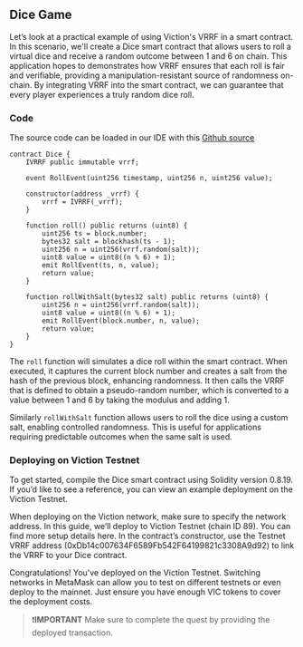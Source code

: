 ## Dice Game

Let’s look at a practical example of using Viction's VRRF in a smart contract. In this scenario, we'll create a Dice smart contract that allows users to roll a virtual dice and receive a random outcome between 1 and 6 on chain. This application hopes to demonstrates how VRRF ensures that each roll is fair and verifiable, providing a manipulation-resistant source of randomness on-chain. By integrating VRRF into the smart contract, we can guarantee that every player experiences a truly random dice roll.

### Code 

The source code can be loaded in our IDE with this [Github source](https://github.com/POLearn/victionary-everything-about-viction/blob/master/contract/Dice.sol)

```solidity
contract Dice {
    IVRRF public immutable vrrf;

    event RollEvent(uint256 timestamp, uint256 n, uint256 value);

    constructor(address _vrrf) {
        vrrf = IVRRF(_vrrf);
    }

    function roll() public returns (uint8) {
        uint256 ts = block.number;
        bytes32 salt = blockhash(ts - 1);
        uint256 n = uint256(vrrf.random(salt));
        uint8 value = uint8((n % 6) + 1);
        emit RollEvent(ts, n, value);
        return value;
    }

    function rollWithSalt(bytes32 salt) public returns (uint8) {
        uint256 n = uint256(vrrf.random(salt));
        uint8 value = uint8((n % 6) + 1);
        emit RollEvent(block.number, n, value);
        return value;
    }
}
```

The `roll` function will simulates a dice roll within the smart contract. When executed, it captures the current block number and creates a salt from the hash of the previous block, enhancing randomness. It then calls the VRRF that is defined to obtain a pseudo-random number, which is converted to a value between 1 and 6 by taking the modulus and adding 1.

Similarly `rollWithSalt` function allows users to roll the dice using a custom salt, enabling controlled randomness. This is useful for applications requiring predictable outcomes when the same salt is used.

### Deploying on Viction Testnet

To get started, compile the Dice smart contract using Solidity version 0.8.19. If you’d like to see a reference, you can view an example deployment on the Viction Testnet.

When deploying on the Viction network, make sure to specify the network address. In this guide, we’ll deploy to Viction Testnet (chain ID 89). You can find more setup details here. In the contract’s constructor, use the Testnet VRRF address (0xDb14c007634F6589Fb542F64199821c3308A9d92) to link the VRRF to your Dice contract.

Congratulations! You've deployed on the Viction Testnet. Switching networks in MetaMask can allow you to test on different testnets or even deploy to the mainnet. Just ensure you have enough VIC tokens to cover the deployment costs.

> ❗**IMPORTANT**
> Make sure to complete the quest by providing the deployed transaction.
